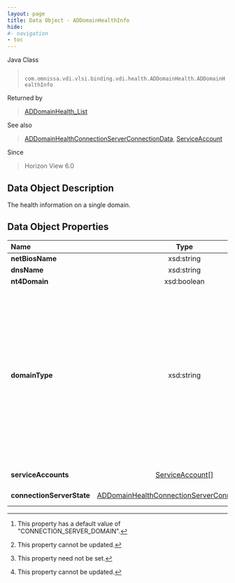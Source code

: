 ```yaml
---
layout: page
title: Data Object - ADDomainHealthInfo
hide:
#- navigation
- toc
---
```






Java Class
> ` com.omnissa.vdi.vlsi.binding.vdi.health.ADDomainHealth.ADDomainHealthInfo`

Returned by
> [ADDomainHealth_List](vdi.health.ADDomainHealth.md#list)

See also
> [ADDomainHealthConnectionServerConnectionData](vdi.health.ADDomainHealth.ConnectionServerConnectionData.md), [ServiceAccount](vdi.health.ADDomainHealth.ServiceAccount.md)

Since
> Horizon View 6.0


## Data Object Description

The health information on a single domain.

## Data Object Properties

 Name | Type | Description
:---|:---:|:---
**netBiosName**|  xsd:string|  The NetBIOS name for the domain.
**dnsName**|  xsd:string|  The DNS name for the domain.
**nt4Domain**|  xsd:boolean|  Is this an NT4 domain?
**domainType**|  xsd:string|  The relationship of the domain with connection server.  **_Since_** Horizon 8.1 [^233] [^2]<br>* This property will be one of:<br><table><tr><th>Value</th><th>Description</th></tr><tr><td>"CONNECTION_SERVER_DOMAIN"</td><td>The domain having trust with connection server domain.</td></tr><tr><td>"NO_TRUST_DOMAIN"</td><td>The domain not having any trust with connection server domain.</td></tr></table>
**serviceAccounts**| [ServiceAccount[]](vdi.health.ADDomainHealth.ServiceAccount.md)|  Service accounts for the domain.  **_Since_** Horizon 8.2 [^1] [^2]
**connectionServerState**| [ADDomainHealthConnectionServerConnectionData[]](vdi.health.ADDomainHealth.ConnectionServerConnectionData.md)|  The status of the connection to the domain for each connection server.


 


[^1]: This property need not be set.
[^2]: This property cannot be updated.
[^233]: This property has a default value of "CONNECTION_SERVER_DOMAIN".